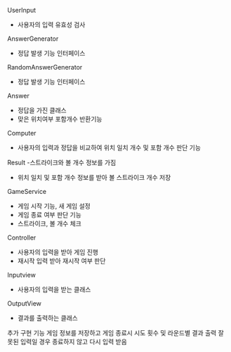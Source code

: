 UserInput
- 사용자의 입력 유효성 검사

AnswerGenerator
- 정답 발생 기능 인터페이스

RandomAnswerGenerator
- 정답 발생 기능 인터페이스

Answer
- 정답을 가진 클래스
- 맞은 위치여부 포함개수 반환기능

Computer
- 사용자의 입력과 정답을 비교하여 위치 일치 개수 및 포함 개수 판단 기능

Result
-스트라이크와 볼 개수 정보를 가짐
- 위치 일치 및 포함 개수 정보를 받아 볼 스트라이크 개수 저장

GameService
- 게임 시작 기능, 새 게임 설정
- 게임 종료 여부 판단 기능
- 스트라이크, 볼 개수 체크

Controller
- 사용자의 입력을 받아 게임 진행
- 재시작 입력 받아 재시작 여부 판단

Inputview
- 사용자의 입력을 받는 클래스

OutputView
- 결과를 출력하는 클래스

추가 구현 기능
게임 정보를 저장하고 게임 종료시 시도 횟수 및 라운드별 결과 출력
잘못된 입력일 경우 종료하지 않고 다시 입력 받음
